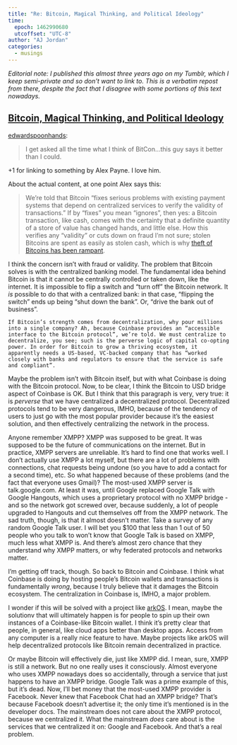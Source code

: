 ```yaml
---
title: "Re: Bitcoin, Magical Thinking, and Political Ideology"
time:
  epoch: 1462990680
  utcoffset: "UTC-8"
author: "AJ Jordan"
categories:
  - musings
---
```


_Editorial note: I published this almost three years ago on my Tumblr, which I keep semi-private and so don't want to link to. This is a verbatim repost from there, despite the fact that I disagree with some portions of this text nowadays._

## [Bitcoin, Magical Thinking, and Political Ideology][1]

[edwardspoonhands][2]:

> I get asked all the time what I think of BitCon…this guy says it better than I could.

+1 for linking to something by Alex Payne. I love him.

About the actual content, at one point Alex says this:

> We’re told that Bitcoin “fixes serious problems with existing payment systems that depend on centralized services to verify the validity of transactions.” If by “fixes” you mean “ignores”, then yes: a Bitcoin transaction, like cash, comes with the certainty that a definite quantity of a store of value has changed hands, and little else. How this verifies any “validity” or cuts down on fraud I’m not sure; stolen Bitcoins are spent as easily as stolen cash, which is why [theft of Bitcoins has been rampant][3].

I think the concern isn’t with fraud or validity. The problem that Bitcoin solves is with the centralized banking model. The fundamental idea behind Bitcoin is that it cannot be centrally controlled or taken down, like the internet. It is impossible to flip a switch and “turn off” the Bitcoin network. It _is_ possible to do that with a centralized bank: in that case, “flipping the switch” ends up being “shut down the bank”. Or, “drive the bank out of business”.

    If Bitcoin’s strength comes from decentralization, why pour millions into a single company? Ah, because Coinbase provides an “accessible interface to the Bitcoin protocol”, we’re told. We must centralize to decentralize, you see; such is the perverse logic of capital co-opting power. In order for Bitcoin to grow a thriving ecosystem, it apparently needs a US-based, VC-backed company that has “worked closely with banks and regulators to ensure that the service is safe and compliant”.

Maybe the problem isn’t with Bitcoin itself, but with what Coinbase is doing with the Bitcoin protocol. Now, to be clear, I think the Bitcoin to USD bridge aspect of Coinbase is OK. But I think that this paragraph is very, very true: it is _perverse_ that we have centralized a decentralized protocol. Decentralized protocols tend to be very dangerous, IMHO, because of the tendency of users to just go with the most popular provider because it’s the easiest solution, and then effectively centralizing the network in the process.

Anyone remember XMPP? XMPP was supposed to be great. It was supposed to be the future of communications on the internet. But in practice, XMPP servers are unreliable. It’s hard to find one that works well. I don’t actually use XMPP a lot myself, but there are a lot of problems with connections, chat requests being undone (so you have to add a contact for a second time), etc. So what happened because of these problems (and the fact that everyone uses Gmail)? The most-used XMPP server is talk.google.com. At least it was, until Google replaced Google Talk with Google Hangouts, which uses a proprietary protocol with no XMPP bridge - and so the network got screwed over, because suddenly, a lot of people upgraded to Hangouts and cut themselves off from the XMPP network. The sad truth, though, is that it almost doesn’t matter. Take a survey of any random Google Talk user. I will bet you $100 that less than 1 out of 50 people who you talk to won’t know that Google Talk is based on XMPP, much less what XMPP is. And there’s almost zero chance that they understand why XMPP matters, or why federated protocols and networks matter.

I’m getting off track, though. So back to Bitcoin and Coinbase. I think what Coinbase is doing by hosting people’s Bitcoin wallets and transactions is fundamentally _wrong_, because I truly believe that it damages the Bitcoin ecosystem. The centralization in Coinbase is, IMHO, a major problem.

I wonder if this will be solved with a project like [arkOS][4]. I mean, maybe the solutionv that will ultimately happen is for people to spin up their own instances of a Coinbase-like Bitcoin wallet. I think it’s pretty clear that people, in general, like cloud apps better than desktop apps. Access from any computer is a really nice feature to have. Maybe projects like arkOS will help decentralized protocols like Bitcoin remain decentralized in practice.

Or maybe Bitcoin will effectively die, just like XMPP did. I mean, sure, XMPP is still a network. But no one really uses it consciously. Almost everyone who uses XMPP nowadays does so accidentally, through a service that just happens to have an XMPP bridge. Google Talk was a prime example of this, but it’s dead. Now, I’ll bet money that the most-used XMPP provider is Facebook. Never knew that Facebook Chat had an XMPP bridge? That’s because Facebook doesn’t advertise it; the only time it’s mentioned is in the developer docs. The mainstream does not care about the XMPP protocol, because we centralized it. What the mainstream _does_ care about is the services that we centralized it on: Google and Facebook. And that’s a real problem.

 [1]: https://al3x.net/2013/12/18/bitcoin.html
 [2]: http://edwardspoonhands.com/post/71550289177/bitcoin-magical-thinking-and-political-ideology
 [3]: http://www.cnbc.com/2013/11/20/more-bitcoins-more-problems-how-hackers-are-targeting-bitcoins.html
 [4]: https://arkos.io/
